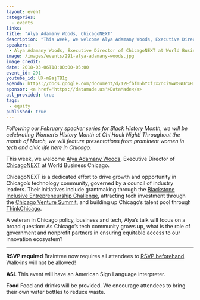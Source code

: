 ```yaml
---
layout: event
categories: 
  - events
links:
title: "Alya Adamany Woods, ChicagoNEXT"
description: "This week, we welcome Alya Adamany Woods, Executive Director of ChicagoNEXT at World Business Chicago. A veteran in Chicago policy, business and tech, Alya’s talk will focus on a broad question: As Chicago’s tech community grows up, what is the role of government and nonprofit partners in ensuring equitable access to our innovation ecosystem?"
speakers:
 - Alya Adamany Woods, Executive Director of ChicagoNEXT at World Business Chicago
image: /images/events/291-alya-adamany-woods.jpg
image_credit: 
date: 2018-03-06T18:00:00-05:00
event_id: 291
youtube_id: UX-m9ajTB1g
agenda: https://docs.google.com/document/d/12Efbfm5hYCfIx2nCiVwWGNUr4H_j1BtuZRrWrkmkIpQ/edit#
sponsor: <a href='https://datamade.us'>DataMade</a>
asl_provided: true
tags: 
 - equity
published: true
---
```


*Following our February speaker series for Black History Month, we will be celebrating Women’s History Month at Chi Hack Night! Throughout the month of March, we will feature presentations from prominent women in tech and civic life here in Chicago.*

This week, we welcome [Alya Adamany Woods](https://twitter.com/AlyaAWoods), Executive Director of [ChicagoNEXT](http://www.worldbusinesschicago.com/chicagonext/) at World Business Chicago.

ChicagoNEXT is a dedicated effort to drive growth and opportunity in Chicago’s technology community, governed by a council of industry leaders. Their initiatives include grantmaking through the [Blackstone Inclusive Entrepreneurship Challenge](http://www.worldbusinesschicago.com/blackstone-challenge/), attracting tech investment through the [Chicago Venture Summit](http://www.chicagoventuresummit.com/), and building up Chicago’s talent pool through [ThinkChicago](http://www.thinkchicago.net/).

A veteran in Chicago policy, business and tech, Alya’s talk will focus on a broad question: As Chicago’s tech community grows up, what is the role of government and nonprofit partners in ensuring equitable access to our innovation ecosystem?

---

**RSVP required** Braintree now requires all attendees to [RSVP beforehand](https://www.eventbrite.com/e/chi-hack-night-registration-41703945624). Walk-ins will not be allowed!

**ASL** This event will have an American Sign Language interpreter.

**Food** Food and drinks will be provided. We encourage attendees to bring their own water bottles to reduce waste.